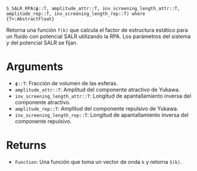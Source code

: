 ```
S_SALR_RPA(ϕ::T, amplitude_attr::T, inv_screening_length_attr::T, amplitude_rep::T, inv_screening_length_rep::T) where {T<:AbstractFloat}
```

Retorna una función `f(k)` que calcula el factor de estructura estático para un fluido con potencial SALR utilizando la RPA. Los parámetros del sistema y del potencial SALR se fijan.

# Arguments

  * `ϕ::T`: Fracción de volumen de las esferas.
  * `amplitude_attr::T`: Amplitud del componente atractivo de Yukawa.
  * `inv_screening_length_attr::T`: Longitud de apantallamiento inversa del componente atractivo.
  * `amplitude_rep::T`: Amplitud del componente repulsivo de Yukawa.
  * `inv_screening_length_rep::T`: Longitud de apantallamiento inversa del componente repulsivo.

# Returns

  * `Function`: Una función que toma un vector de onda `k` y retorna `S(k)`.

